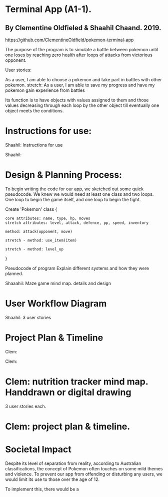 Terminal App (A1-1).
========
By Clementine Oldfieled & Shaahil Chaand. 2019.
-----

<!-- 
A link to your GitHub repository
TODO:: Ensure the repository (repo) is accessible by your Educators -->
https://github.com/ClementineOldfield/pokemon-terminal-app


<!-- Description of the app, including:
Purpose -->
The purpose of the program is to simulate a battle between pokemon until one loses by reaching zero health after loops of attacks from victorious opponent. 
<!-- Functionality -->

User stories:

As a user, I am able to choose a pokemon and take part in battles with other pokemon.
stretch: As a user, I am able to save my progress and have my pokemon gain experience from battles

Its function is to have objects with values assigned to them and those values decreasing through each loop by the other object till eventually one object meets the conditions. 

<!-- Instructions for use -->
Instructions for use: 
=======

Shaahil: Instructions for use

<!-- Screenshots -->
Shaahil: 
<!-- Details of design & planning process including, -->

Design & Planning Process: 
=======

To begin writing the code for our app, we sketched out some quick pseudocode. We knew we would need at least one class and two loops. One loop to begin the game itself, and one loop to begin the fight. 

Create 'Pokemon' class {

    core attributes: name, type, hp, moves
    stretch attributes: level, attack, defence, pp, speed, inventory

    method: attack(opponent, move)

    stretch - method: use_item(item)

    stretch - method: level_up
}


Pseudocode of program 
Explain different systems and how they were planned. 
<!-- Evidence of app idea brainstorming sessions -->
Shaaahil: Maze game mind map. details and design 
<!-- app User/Workflow diagram -->
User Workflow Diagram
=======
Shaahil: 3 user stories
<!-- Project plan & timeline -->
Project Plan & Timeline
=======
Clem:
<!-- Screenshots of Trello board(s) -->
Clem: 


<!-- Evidence of app idea brainstorming sessions -->

Clem: nutrition tracker mind map. Handdrawn or digital drawing
=======


<!-- app User/Workflow diagram -->

3 user stories each. 

<!-- Project plan & timeline -->

Clem: project plan & timeline. 
=======



<!-- Screenshots of Trello board(s) -->


Societal Impact
===============

Despite its level of separation from reality, according to Australian classifications, the concept of Pokemon often touches on some mild themes and violence. To prevent our app from offending or disturbing any users, we would limit its use to those over the age of 12. 

To implement this, there would be a 